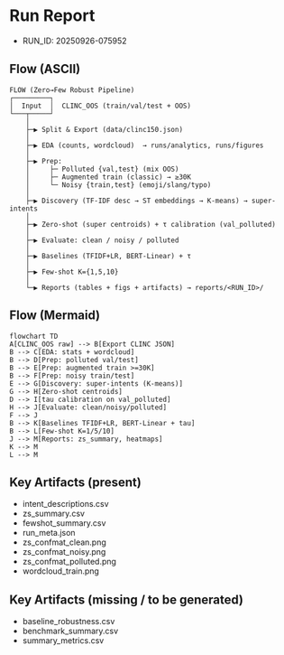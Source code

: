 # Run Report

- RUN_ID: 20250926-075952

## Flow (ASCII)

```text
FLOW (Zero→Few Robust Pipeline)
┌─────────┐
│  Input  │  CLINC_OOS (train/val/test + OOS)
└───┬─────┘
    │
    ├─▶ Split & Export (data/clinc150.json)
    │
    ├─▶ EDA (counts, wordcloud)  → runs/analytics, runs/figures
    │
    ├─▶ Prep:
    │     ├─ Polluted {val,test} (mix OOS)
    │     ├─ Augmented train (classic) → ≥30K
    │     └─ Noisy {train,test} (emoji/slang/typo)
    │
    ├─▶ Discovery (TF-IDF desc → ST embeddings → K-means) → super-intents
    │
    ├─▶ Zero-shot (super centroids) + τ calibration (val_polluted)
    │
    ├─▶ Evaluate: clean / noisy / polluted
    │
    ├─▶ Baselines (TFIDF+LR, BERT-Linear) + τ
    │
    ├─▶ Few-shot K={1,5,10}
    │
    └─▶ Reports (tables + figs + artifacts) → reports/<RUN_ID>/
```

## Flow (Mermaid)

```mermaid
flowchart TD
A[CLINC_OOS raw] --> B[Export CLINC JSON]
B --> C[EDA: stats + wordcloud]
B --> D[Prep: polluted val/test]
B --> E[Prep: augmented train >=30K]
B --> F[Prep: noisy train/test]
E --> G[Discovery: super-intents (K-means)]
G --> H[Zero-shot centroids]
D --> I[tau calibration on val_polluted]
H --> J[Evaluate: clean/noisy/polluted]
F --> J
B --> K[Baselines TFIDF+LR, BERT-Linear + tau]
B --> L[Few-shot K=1/5/10]
J --> M[Reports: zs_summary, heatmaps]
K --> M
L --> M
```

## Key Artifacts (present)
- intent_descriptions.csv
- zs_summary.csv
- fewshot_summary.csv
- run_meta.json
- zs_confmat_clean.png
- zs_confmat_noisy.png
- zs_confmat_polluted.png
- wordcloud_train.png

## Key Artifacts (missing / to be generated)
- baseline_robustness.csv
- benchmark_summary.csv
- summary_metrics.csv
